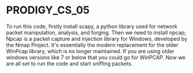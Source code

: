 # PRODIGY_CS_05
To run this code, firstly install scapy, a python library used for network packet manipulation, analysis, and forging.
Then we need to install npcap;
Npcap is a packet capture and injection library for Windows, developed by the Nmap Project. It's essentially the modern replacement for the older WinPcap library, which is no longer maintained.
If you are using older windows versions like 7 or below that you could go for WinPCAP.
Now we are all set to run the code and start sniffing packets.

